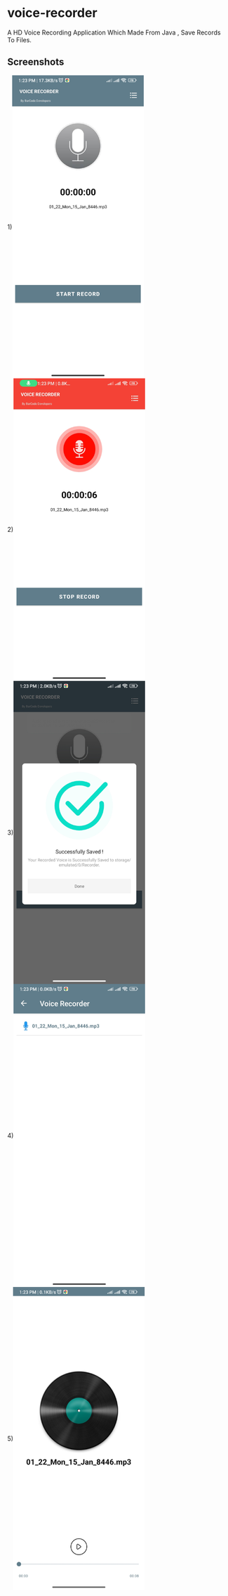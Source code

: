 # voice-recorder
A HD Voice Recording Application Which Made From Java , Save Records To Files.

## Screenshots
<div style="display:flex; flex-wrap:wrap; align-items:center;">
  <div style="display:flex; justify-content:center; align-items:center; width:fit-content; height:fit-content;">
1)
<img src="/screenshots/Screenshot_2024_01_15_13_23_10_130_com_voice_recorder_barcode.jpg" alt="" style="width:300px; height:auto; object-fit:contain;">
    </div>
  <div style="display:flex; justify-content:center; align-items:center; width:fit-content; height:fit-content;">
2)
<img src="/screenshots/Screenshot_2024_01_15_13_23_16_922_com_voice_recorder_barcode.jpg" alt="" style="width:300px; height:auto; object-fit:contain;">
    </div>
  <div style="display:flex; justify-content:center; align-items:center; width:fit-content; height:fit-content;">
3)
<img src="/screenshots/Screenshot_2024_01_15_13_23_22_055_com_voice_recorder_barcode.jpg" alt="" style="width:300px; height:auto; object-fit:contain;">
    </div>
  <div style="display:flex; justify-content:center; align-items:center; width:fit-content; height:fit-content;">
4)
<img src="/screenshots/Screenshot_2024_01_15_13_23_27_185_com_voice_recorder_barcode.jpg" alt="" style="width:300px; height:0auto; object-fit:contain;">
    </div>
  <div style="display:flex; justify-content:center; align-items:center; width:fit-content; height:fit-content;">
5)
<img src="/screenshots/Screenshot_2024_01_15_13_23_30_970_com_voice_recorder_barcode.jpg" alt="" style="width:300px; height:auto; object-fit:contain;">
</div>
